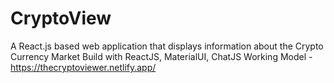# CryptoView
A React.js based web application that displays information about the Crypto Currency Market 
Build with ReactJS, MaterialUI, ChatJS
Working Model - https://thecryptoviewer.netlify.app/
